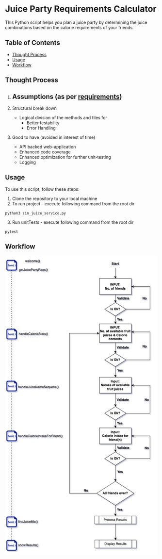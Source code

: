 # Juice Party Requirements Calculator

This Python script helps you plan a juice party by determining the juice combinations based on the calorie requirements of your friends.

## Table of Contents

- [Thought Process](#thought-process)
- [Usage](#usage)
- [Workflow](#workflow)

## Thought Process

1. Assumptions (as per [requirements](requirement_docs/Problem1.pdf))
    - 

2. Structural break down
    - Logical division of the methods and files for
        - Better testability
        - Error Handling
3. Good to have (avoided in interest of time)
    - API backed web-application 
    - Enhanced code coverage
    - Enhanced optimization for further unit-testing
    - Logging



## Usage

To use this script, follow these steps:

1. Clone the repository to your local machine
2. To run project - execute following command from the root dir
```
python3 zin_juice_service.py
```
3. Run unitTests - execute following command from the root dir
```
pytest
```
    
    
## Workflow

![Alt text](Zinrelo_Juice_Problem.png?raw=true "Workflow")